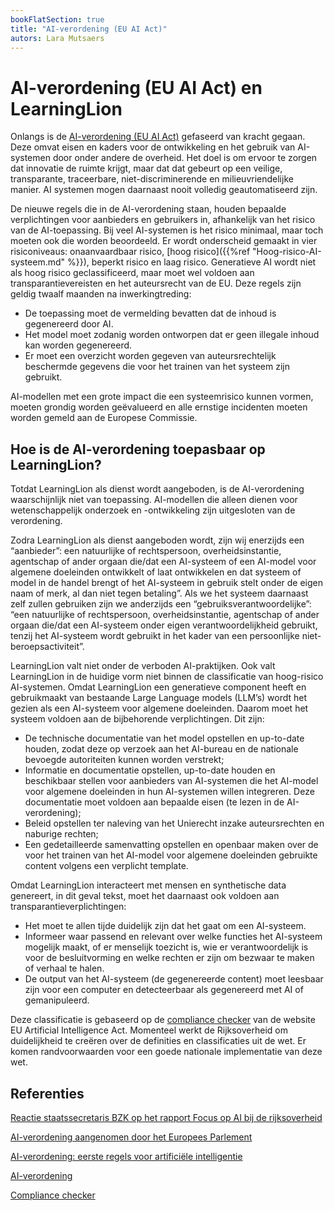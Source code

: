 ```yaml
---
bookFlatSection: true
title: "AI-verordening (EU AI Act)"
autors: Lara Mutsaers
---
```


# AI-verordening (EU AI Act) en LearningLion

Onlangs is de [AI-verordening (EU AI Act)](https://www.europarl.europa.eu/topics/nl/article/20230601STO93804/ai-verordening-eerste-regels-voor-artificiele-intelligentie) gefaseerd van kracht gegaan. Deze omvat eisen en kaders voor de ontwikkeling en het gebruik van AI-systemen door onder andere de overheid. Het doel is om ervoor te zorgen dat innovatie de ruimte krijgt, maar dat dat gebeurt op een veilige, transparante, traceerbare, niet-discriminerende en milieuvriendelijke manier. AI systemen mogen daarnaast nooit volledig geautomatiseerd zijn.

De nieuwe regels die in de AI-verordening staan, houden bepaalde verplichtingen voor aanbieders en gebruikers in, afhankelijk van het risico van de AI-toepassing. Bij veel AI-systemen is het risico minimaal, maar toch moeten ook die worden beoordeeld. Er wordt onderscheid gemaakt in vier risiconiveaus: onaanvaardbaar risico, [hoog risico]({{%ref "Hoog-risico-AI-systeem.md" %}}), beperkt risico en laag risico. Generatieve AI wordt niet als hoog risico geclassificeerd, maar moet wel voldoen aan transparantievereisten en het auteursrecht van de EU. Deze regels zijn geldig twaalf maanden na inwerkingtreding:

- De toepassing moet de vermelding bevatten dat de inhoud is gegenereerd door AI.
- Het model moet zodanig worden ontworpen dat er geen illegale inhoud kan worden gegenereerd.
- Er moet een overzicht worden gegeven van auteursrechtelijk beschermde gegevens die voor het trainen van het systeem zijn gebruikt.

AI-modellen met een grote impact die een systeemrisico kunnen vormen, moeten grondig worden geëvalueerd en alle ernstige incidenten moeten worden gemeld aan de Europese Commissie.

## Hoe is de AI-verordening toepasbaar op LearningLion?
Totdat LearningLion als dienst wordt aangeboden, is de AI-verordening waarschijnlijk niet van toepassing. AI-modellen die alleen dienen voor wetenschappelijk onderzoek en -ontwikkeling zijn uitgesloten van de verordening. 

Zodra LearningLion als dienst aangeboden wordt, zijn wij enerzijds een “aanbieder”: een natuurlijke of rechtspersoon, overheidsinstantie, agentschap of ander orgaan die/dat een AI-systeem of een AI-model voor algemene doeleinden ontwikkelt of laat ontwikkelen en dat systeem of model in de handel brengt of het AI-systeem in gebruik stelt onder de eigen naam of merk, al dan niet tegen betaling”. Als we het systeem daarnaast zelf zullen gebruiken zijn we anderzijds een “gebruiksverantwoordelijke”: “een natuurlijke of rechtspersoon, overheidsinstantie, agentschap of ander orgaan die/dat een AI-systeem onder eigen verantwoordelijkheid gebruikt, tenzij het AI-systeem wordt gebruikt in het kader van een persoonlijke niet-beroepsactiviteit”.

LearningLion valt niet onder de verboden AI-praktijken. Ook valt LearningLion in de huidige vorm niet binnen de classificatie van hoog-risico AI-systemen. Omdat LearningLion een generatieve component heeft en gebruikmaakt van bestaande Large Language models (LLM’s) wordt het gezien als een AI-systeem voor algemene doeleinden. Daarom moet het systeem voldoen aan de bijbehorende verplichtingen. Dit zijn:

- De technische documentatie van het model opstellen en up-to-date houden, zodat deze op verzoek aan het AI-bureau en de nationale bevoegde autoriteiten kunnen worden verstrekt;	
- Informatie en documentatie opstellen, up-to-date houden en beschikbaar stellen voor aanbieders van AI-systemen die het AI-model voor algemene doeleinden in hun AI-systemen willen integreren. Deze documentatie moet voldoen aan bepaalde eisen (te lezen in de AI-verordening);
- Beleid opstellen ter naleving van het Unierecht inzake auteursrechten en naburige rechten;
- Een gedetailleerde samenvatting opstellen en openbaar maken over de voor het trainen van het AI-model voor algemene doeleinden gebruikte content volgens een verplicht template.

Omdat LearningLion interacteert met mensen en synthetische data genereert, in dit geval tekst, moet het daarnaast ook voldoen aan transparantieverplichtingen:

- Het moet te allen tijde duidelijk zijn dat het gaat om een AI-systeem.
- Informeer waar passend en relevant over welke functies het AI-systeem mogelijk maakt, of er menselijk toezicht is, wie er verantwoordelijk is voor de besluitvorming en welke rechten er zijn om bezwaar te maken of verhaal te halen.
- De output van het AI-systeem (de gegenereerde content) moet leesbaar zijn voor een computer en detecteerbaar als gegenereerd met AI of gemanipuleerd.

Deze classificatie is gebaseerd op de [compliance checker](https://artificialintelligenceact.eu/assessment/eu-ai-act-compliance-checker/) van de website EU Artificial Intelligence Act. Momenteel werkt de Rijksoverheid om duidelijkheid te creëren over de definities en classificaties uit de wet. Er komen randvoorwaarden voor een goede nationale implementatie van deze wet. 

## Referenties

[Reactie staatssecretaris BZK op het rapport Focus op AI bij de rijksoverheid](https://www.rekenkamer.nl/publicaties/brieven/2024/10/16/reactie-staatssecretaris-van-bzk-op-het-rapport-focus-op-ai-bij-de-rijksoverheid)

[AI-verordening aangenomen door het Europees Parlement](https://www.digitaleoverheid.nl/nieuws/ai-verordening-aangenomen-door-het-europees-parlement/)

[AI-verordening: eerste regels voor artificiële intelligentie](https://www.europarl.europa.eu/topics/nl/article/20230601STO93804/ai-verordening-eerste-regels-voor-artificiele-intelligentie)

[AI-verordening](https://eur-lex.europa.eu/legal-content/NL/TXT/HTML/?uri=OJ:L_202401689#d1e2093-1-1)

[Compliance checker](https://artificialintelligenceact.eu/assessment/eu-ai-act-compliance-checker/)

